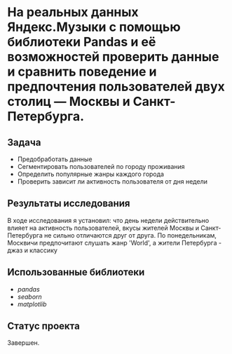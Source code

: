 # На реальных данных Яндекс.Музыки c помощью библиотеки Pandas и её возможностей проверить данные и сравнить поведение и предпочтения пользователей двух столиц — Москвы и Санкт-Петербурга.

## Задача
- Предобработать данные
- Сегментировать пользователей по городу проживания
- Определить популярные жанры каждого города
- Проверить зависит ли активность пользователя от дня недели 

## Результаты исследования
В ходе исследования я установил: что день недели действительно влияет на активность пользователей, вкусы жителей Москвы и Санкт-Петербурга не сильно отличаются друг от друга. По понедельникам, Москвичи предпочитают слушать жанр 'World', а жители Петербурга - джаз и классику 
## Использованные библиотеки
- *pandas*
- *seaborn*
- *matplotlib*
## Статус проекта
Завершен.
